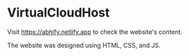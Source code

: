 # VirtualCloudHost

Visit https://abhify.netlify.app to check the website's content. 

The website was designed using HTML, CSS, and JS.

